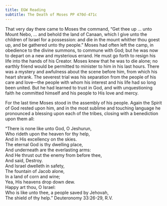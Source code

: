 ```yaml
---
title: EGW Reading
subtitle: The Death of Moses PP 470d-471c
---
```


That very day there came to Moses the command, “Get thee up ... unto Mount Nebo, ... and behold the land of Canaan, which I give unto the children of Israel for a possession: and die in the mount whither thou goest up, and be gathered unto thy people.” Moses had often left the camp, in obedience to the divine summons, to commune with God; but he was now to depart on a new and mysterious errand. He must go forth to resign his life into the hands of his Creator. Moses knew that he was to die alone; no earthly friend would be permitted to minister to him in his last hours. There was a mystery and awfulness about the scene before him, from which his heart shrank. The severest trial was his separation from the people of his care and love—the people with whom his interest and his life had so long been united. But he had learned to trust in God, and with unquestioning faith he committed himself and his people to His love and mercy.

For the last time Moses stood in the assembly of his people. Again the Spirit of God rested upon him, and in the most sublime and touching language he pronounced a blessing upon each of the tribes, closing with a benediction upon them all:

“There is none like unto God, O Jeshurun,\
Who rideth upon the heaven for thy help,\
And in His excellency on the skies.\
The eternal God is thy dwelling place,\
And underneath are the everlasting arms:\
And He thrust out the enemy from before thee,\
And said, Destroy.\
And Israel dwelleth in safety,\
The fountain of Jacob alone,\
In a land of corn and wine;\
Yea, His heavens drop down dew.\
Happy art thou, O Israel:\
Who is like unto thee, a people saved by Jehovah,\
The shield of thy help.” Deuteronomy 33:26-29, R.V.